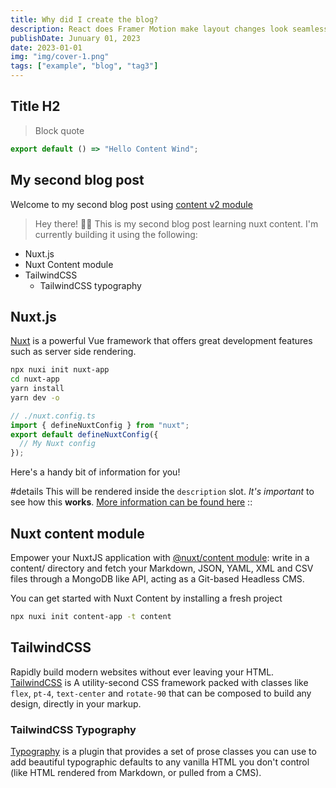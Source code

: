 ```yaml
---
title: Why did I create the blog?
description: React does Framer Motion make layout changes look seamless? In this post, we're taking a deep dive into FLIP
publishDate: Junuary 01, 2023
date: 2023-01-01
img: "img/cover-1.png"
tags: ["example", "blog", "tag3"]
---
```


## Title H2

> Block quote

```ts
export default () => "Hello Content Wind";
```

## My second blog post

Welcome to my second blog post using [content v2 module](https://content.nuxtjs.org/)

> Hey there! 👋🏾 This is my second blog post learning nuxt content.
> I'm currently building it using the following:

- Nuxt.js
- Nuxt Content module
- TailwindCSS
  - TailwindCSS typography

## Nuxt.js

[Nuxt](https://nuxtjs.org/) is a powerful Vue framework that offers great development features such as server side rendering.

```bash
npx nuxi init nuxt-app
cd nuxt-app
yarn install
yarn dev -o
```

```ts
// ./nuxt.config.ts
import { defineNuxtConfig } from "nuxt";
export default defineNuxtConfig({
  // My Nuxt config
});
```

Here's a handy bit of information for you!

#details
This will be rendered inside the `description` slot. _It's important_ to see how this **works**.
[More information can be found here](#)
::

## Nuxt content module

Empower your NuxtJS application with [@nuxt/content module](https://content.nuxtjs.org/): write in a content/ directory and fetch your Markdown, JSON, YAML, XML and CSV files through a MongoDB like API, acting as a Git-based Headless CMS.

You can get started with Nuxt Content by installing a fresh project

```bash
npx nuxi init content-app -t content
```

## TailwindCSS

Rapidly build modern websites without ever leaving your HTML. [TailwindCSS](https://tailwindcss.com/) is A utility-second CSS framework packed with classes like `flex`, `pt-4`, `text-center` and `rotate-90` that can be composed to build any design, directly in your markup.

### TailwindCSS Typography

[Typography](https://tailwindcss.com/docs/typography-plugin) is a plugin that provides a set of prose classes you can use to add beautiful typographic defaults to any vanilla HTML you don't control (like HTML rendered from Markdown, or pulled from a CMS).
